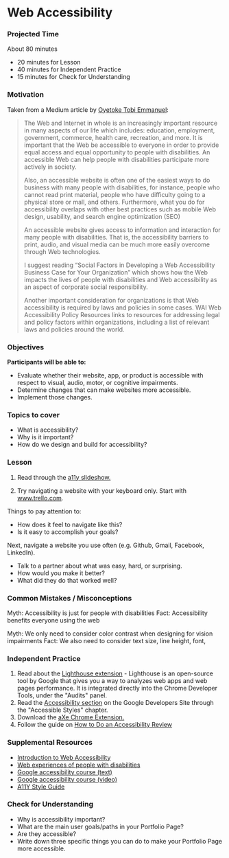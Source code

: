 # Web Accessibility

### Projected Time
About 80 minutes

- 20 minutes for Lesson
- 40 minutes for Independent Practice
- 15 minutes for Check for Understanding

### Motivation

Taken from a Medium article by [Oyetoke Tobi Emmanuel](https://medium.com/fbdevclagos/why-web-accessibility-is-important-and-how-you-can-accomplish-it-4f59fda7859c):

<blockquote cite="https://medium.com/fbdevclagos/why-web-accessibility-is-important-and-how-you-can-accomplish-it-4f59fda7859c"> The Web and Internet in whole is an increasingly important resource in many aspects of our life which includes: education, employment, government, commerce, health care, recreation, and more. It is important that the Web be accessible to everyone in order to provide equal access and equal opportunity to people with disabilities. An accessible Web can help people with disabilities participate more actively in society.

Also, an accessible website is often one of the easiest ways to do business with many people with disabilities, for instance, people who cannot read print material, people who have difficulty going to a physical store or mall, and others. Furthermore, what you do for accessibility overlaps with other best practices such as mobile Web design, usability, and search engine optimization (SEO)

An accessible website gives access to information and interaction for many people with disabilities. That is, the accessibility barriers to print, audio, and visual media can be much more easily overcome through Web technologies.

I suggest reading “Social Factors in Developing a Web Accessibility Business Case for Your Organization” which shows how the Web impacts the lives of people with disabilities and Web accessibility as an aspect of corporate social responsibility.

Another important consideration for organizations is that Web accessibility is required by laws and policies in some cases. WAI Web Accessibility Policy Resources links to resources for addressing legal and policy factors within organizations, including a list of relevant laws and policies around the world.
</blockquote>

### Objectives

**Participants will be able to:**
- Evaluate whether their website, app, or product is accessible with respect to visual, audio, motor, or cognitive impairments.
- Determine changes that can make websites more accessible.
- Implement those changes.

### Topics to cover

- What is accessibility?
- Why is it important?
- How do we design and build for accessibility?

### Lesson

1. Read through the [a11y slideshow.](https://docs.google.com/presentation/d/1b0WNXL2pcw7XwcuF2k4M0ZqzIt-iUpnAQiQZ60BzyFI/edit?usp=sharing)

2. Try navigating a website with your keyboard only.
Start with www.trello.com. 

Things to pay attention to:
- How does it feel to navigate like this?
- Is it easy to accomplish your goals?

Next, navigate a website you use often (e.g. Github, Gmail, Facebook, LinkedIn).
- Talk to a partner about what was easy, hard, or surprising.
- How would you make it better?
- What did they do that worked well?

### Common Mistakes / Misconceptions

Myth: Accessibility is just for people with disabilities
Fact: Accessibility benefits everyone using the web

Myth: We only need to consider color contrast when designing for vision impairments 
Fact: We also need to consider text size, line height, font,

### Independent Practice
1. Read about the [Lighthouse extension](https://github.com/GoogleChrome/lighthouse) - Lighthouse is an open-source tool by Google that gives you a way to analyzes web apps and web pages performance. It is integrated directly into the Chrome Developer Tools, under the "Audits" panel.
2. Read the [Accessibility section](https://developers.google.com/web/fundamentals/accessibility/) on the Google Developers Site through the "Accessible Styles" chapter.
3. Download the [aXe Chrome Extension.](https://chrome.google.com/webstore/detail/axe/lhdoppojpmngadmnindnejefpokejbdd)
4. Follow the guide on [How to Do an Accessibility Review](https://developers.google.com/web/fundamentals/accessibility/how-to-review)

### Supplemental Resources

- [Introduction to Web Accessibility](https://www.creativebloq.com/netmag/simple-introduction-web-accessibility-7116888)
- [Web experiences of people with disabilities](https://webaim.org/intro/#people)
- [Google accessibility course (text)](https://developers.google.com/web/fundamentals/accessibility/) 
- [Google accessibility course (video)](https://www.udacity.com/course/web-accessibility--ud891)
- [A11Y Style Guide](https://a11y-style-guide.com/style-guide/)

### Check for Understanding

- Why is accessibility important?
- What are the main user goals/paths in your Portfolio Page?
- Are they accessible?
- Write down three specific things you can do to make your Portfolio Page more accessible.
